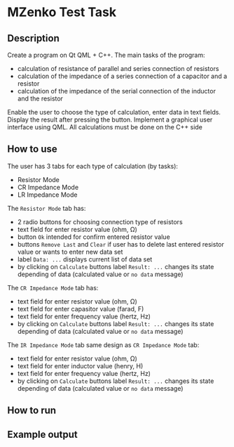# MZenko Test Task
## Description
Create a program on Qt QML + C++.
The main tasks of the program:
- calculation of resistance of parallel and series connection of resistors
- calculation of the impedance of a series connection of a capacitor and a resistor
- calculation of the impedance of the serial connection of the inductor and the resistor

Enable the user to choose the type of calculation, enter data in text fields. Display the result after pressing the button.
Implement a graphical user interface using QML.
All calculations must be done on the C++ side
## How to use
The user has 3 tabs for each type of calculation (by tasks):
- Resistor Mode
- CR Impedance Mode
- LR Impedance Mode

The `Resistor Mode` tab has:
- 2 radio buttons for choosing connection type of resistors
- text field for enter resistor value (ohm, Ω)
- button `Ok` intended for confirm entered resistor value
- buttons `Remove Last` and `Clear` if user has to delete last entered resistor value or wants to enter new data set
- label `Data: ...` displays current list of data set
- by clicking on `Calculate` buttons label `Result: ...` changes its state depending of data (calculated value or `no data` message)

The `CR Impedance Mode` tab has:
- text field for enter resistor value (ohm, Ω)
- text field for enter capasitor value (farad, F)
- text field for enter frequency value (hertz, Hz)
- by clicking on `Calculate` buttons label `Result: ...` changes its state depending of data (calculated value or `no data` message)

The `IR Impedance Mode` tab same design as `CR Impedance Mode` tab:
- text field for enter resistor value (ohm, Ω)
- text field for enter inductor value (henry, H)
- text field for enter frequency value (hertz, Hz)
- by clicking on `Calculate` buttons label `Result: ...` changes its state depending of data (calculated value or `no data` message)
## How to run
## Example output